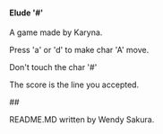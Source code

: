 <h4>Elude '#'</h4>
<p>A game made by Karyna.</p>
<p>Press 'a' or 'd' to make char 'A' move.</p>
<p>Don't touch the char '#'</p>
<p>The score is the line you accepted.</p>
##
<p>README.MD written by Wendy Sakura.</p>